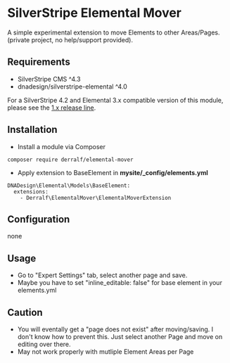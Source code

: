 # SilverStripe Elemental Mover

A simple experimental extension to move Elements to other Areas/Pages.  
(private project, no help/support provided).

## Requirements

* SilverStripe CMS ^4.3
* dnadesign/silverstripe-elemental ^4.0

For a SilverStripe 4.2 and Elemental 3.x compatible version of this module, please see the [1.x release line](https://github.com/derralf/silverstripe-elemental-mover/tree/1.0#readme).

## Installation

- Install a module via Composer
  
```
composer require derralf/elemental-mover
```

- Apply extension to BaseElement in **mysite/\_config/elements.yml**

  
```
DNADesign\Elemental\Models\BaseElement:
  extensions:
    - Derralf\ElementalMover\ElementalMoverExtension

```


## Configuration

none

## Usage

- Go to "Expert Settings" tab, select another page and save.
- Maybe you have to set "inline_editable: false" for base element in your elements.yml

## Caution

- You will eventally get a "page does not exist" after moving/saving. I don't know how to prevent this. Just select another Page and move on editing over there. 
- May not work properly with mutliple Element Areas per Page
